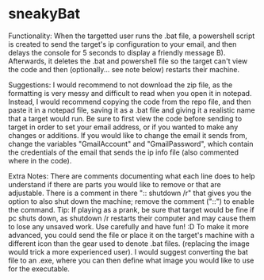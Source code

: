 # sneakyBat

Functionality:
When the targetted user runs the .bat file, a powershell script is created to send the target's ip configuration to your email, and then delays the console for 5 seconds to display a friendly message B). Afterwards, it deletes the .bat and powershell file so the target can't view the code and then (optionally... see note below) restarts their machine.

Suggestions:
I would recommend to not download the zip file, as the formatting is very messy and difficult to read when you open it in notepad.
Instead, I would recommend copying the code from the repo file, and then paste it in a notepad file, saving it as a .bat file and giving it a realistic name that a target would run.
Be sure to first view the code before sending to target in order to set your email address, or if you wanted to make any changes or additions.
If you would like to change the email it sends from, change the variables "GmailAccount" and "GmailPassword", which contain the credentials of the email that sends the ip info file (also commented where in the code).

Extra Notes:
There are comments documenting what each line does to help understand if there are parts you would like to remove or that are adjustable.
There is a comment in there ":: shutdown /r" that gives you the option to also shut down the machine; remove the comment ("::") to enable the command.
Tip:
If playing as a prank, be sure that target would be fine if pc shuts down, as shutdown /r restarts their computer and may cause them to lose any unsaved work.
Use carefully and have fun! :D
To make it more advanced, you could send the file or place it on the target's machine with a different icon than the gear used to denote .bat files. (replacing the image would trick a more experienced user). I would suggest converting the bat file to an .exe, where you can then define what image you would like to use for the executable.
